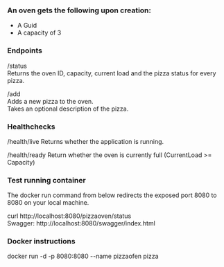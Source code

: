 ### An oven gets the following upon creation:  
- A Guid
- A capacity of 3

### Endpoints

/status  
Returns the oven ID, capacity, current load and the pizza status for every pizza.

/add  
Adds a new pizza to the oven.  
Takes an optional description of the pizza.

### Healthchecks

/health/live
Returns whether the application is running.

/health/ready
Return whether the oven is currently full (CurrentLoad >= Capacity)

### Test running container
The docker run command from below redirects the exposed port 8080 to 8080 on your local machine.

curl http://localhost:8080/pizzaoven/status  
Swagger: http://localhost:8080/swagger/index.html

### Docker instructions

docker run -d -p 8080:8080 --name pizzaofen pizza